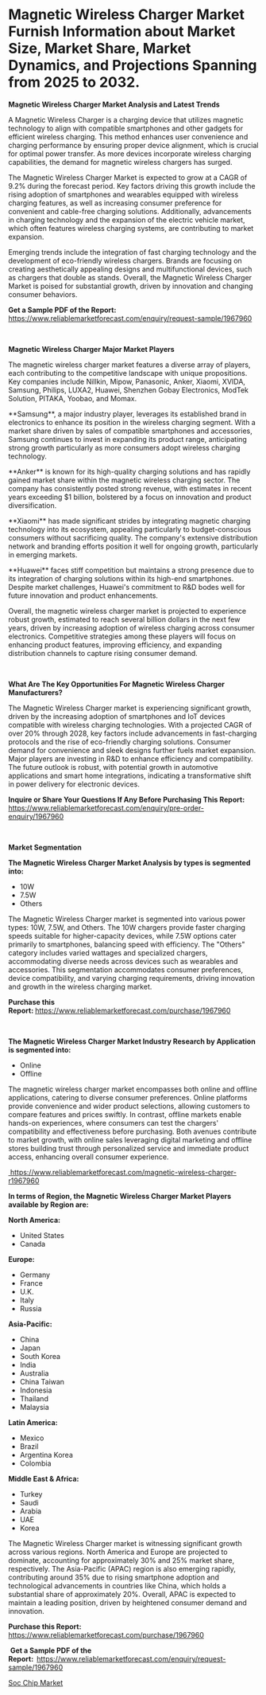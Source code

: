 <p><h1>Magnetic Wireless Charger Market Furnish Information about Market Size, Market Share, Market Dynamics, and Projections Spanning from 2025 to 2032.</h1></p><p><strong>Magnetic Wireless Charger Market Analysis and Latest Trends</strong></p>
<p><p>A Magnetic Wireless Charger is a charging device that utilizes magnetic technology to align with compatible smartphones and other gadgets for efficient wireless charging. This method enhances user convenience and charging performance by ensuring proper device alignment, which is crucial for optimal power transfer. As more devices incorporate wireless charging capabilities, the demand for magnetic wireless chargers has surged. </p><p>The Magnetic Wireless Charger Market is expected to grow at a CAGR of 9.2% during the forecast period. Key factors driving this growth include the rising adoption of smartphones and wearables equipped with wireless charging features, as well as increasing consumer preference for convenient and cable-free charging solutions. Additionally, advancements in charging technology and the expansion of the electric vehicle market, which often features wireless charging systems, are contributing to market expansion. </p><p>Emerging trends include the integration of fast charging technology and the development of eco-friendly wireless chargers. Brands are focusing on creating aesthetically appealing designs and multifunctional devices, such as chargers that double as stands. Overall, the Magnetic Wireless Charger Market is poised for substantial growth, driven by innovation and changing consumer behaviors.</p></p>
<p><strong>Get a Sample PDF of the Report:&nbsp;</strong> <a href="https://www.reliablemarketforecast.com/enquiry/request-sample/1967960?utm_campaign=1833&utm_medium=2&utm_source=Github&utm_content=ia&utm_term=10022025&utm_id=magnetic-wireless-charger">https://www.reliablemarketforecast.com/enquiry/request-sample/1967960</a></p>
<p>&nbsp;</p>
<p><strong>Magnetic Wireless Charger Major Market Players</strong></p>
<p><p>The magnetic wireless charger market features a diverse array of players, each contributing to the competitive landscape with unique propositions. Key companies include Nillkin, Mipow, Panasonic, Anker, Xiaomi, XVIDA, Samsung, Philips, LUXA2, Huawei, Shenzhen Gobay Electronics, ModTek Solution, PITAKA, Yoobao, and Momax.</p><p>**Samsung**, a major industry player, leverages its established brand in electronics to enhance its position in the wireless charging segment. With a market share driven by sales of compatible smartphones and accessories, Samsung continues to invest in expanding its product range, anticipating strong growth particularly as more consumers adopt wireless charging technology.</p><p>**Anker** is known for its high-quality charging solutions and has rapidly gained market share within the magnetic wireless charging sector. The company has consistently posted strong revenue, with estimates in recent years exceeding $1 billion, bolstered by a focus on innovation and product diversification.</p><p>**Xiaomi** has made significant strides by integrating magnetic charging technology into its ecosystem, appealing particularly to budget-conscious consumers without sacrificing quality. The company's extensive distribution network and branding efforts position it well for ongoing growth, particularly in emerging markets.</p><p>**Huawei** faces stiff competition but maintains a strong presence due to its integration of charging solutions within its high-end smartphones. Despite market challenges, Huawei's commitment to R&D bodes well for future innovation and product enhancements.</p><p>Overall, the magnetic wireless charger market is projected to experience robust growth, estimated to reach several billion dollars in the next few years, driven by increasing adoption of wireless charging across consumer electronics. Competitive strategies among these players will focus on enhancing product features, improving efficiency, and expanding distribution channels to capture rising consumer demand.</p></p>
<p>&nbsp;</p>
<p><strong>What Are The Key Opportunities For Magnetic Wireless Charger Manufacturers?</strong></p>
<p><p>The Magnetic Wireless Charger market is experiencing significant growth, driven by the increasing adoption of smartphones and IoT devices compatible with wireless charging technologies. With a projected CAGR of over 20% through 2028, key factors include advancements in fast-charging protocols and the rise of eco-friendly charging solutions. Consumer demand for convenience and sleek designs further fuels market expansion. Major players are investing in R&D to enhance efficiency and compatibility. The future outlook is robust, with potential growth in automotive applications and smart home integrations, indicating a transformative shift in power delivery for electronic devices.</p></p>
<p><strong>Inquire or Share Your Questions If Any Before Purchasing This Report:</strong> <a href="https://www.reliablemarketforecast.com/enquiry/pre-order-enquiry/1967960?utm_campaign=1833&utm_medium=2&utm_source=Github&utm_content=ia&utm_term=10022025&utm_id=magnetic-wireless-charger">https://www.reliablemarketforecast.com/enquiry/pre-order-enquiry/1967960</a></p>
<p>&nbsp;</p>
<p><strong>Market Segmentation</strong></p>
<p><strong>The Magnetic Wireless Charger Market Analysis by types is segmented into:</strong></p>
<p><ul><li>10W</li><li>7.5W</li><li>Others</li></ul></p>
<p><p>The Magnetic Wireless Charger market is segmented into various power types: 10W, 7.5W, and Others. The 10W chargers provide faster charging speeds suitable for higher-capacity devices, while 7.5W options cater primarily to smartphones, balancing speed with efficiency. The "Others" category includes varied wattages and specialized chargers, accommodating diverse needs across devices such as wearables and accessories. This segmentation accommodates consumer preferences, device compatibility, and varying charging requirements, driving innovation and growth in the wireless charging market.</p></p>
<p><strong>Purchase this Report:&nbsp;</strong><a href="https://www.reliablemarketforecast.com/purchase/1967960?utm_campaign=1833&utm_medium=2&utm_source=Github&utm_content=ia&utm_term=10022025&utm_id=magnetic-wireless-charger">https://www.reliablemarketforecast.com/purchase/1967960</a></p>
<p>&nbsp;</p>
<p><strong>The Magnetic Wireless Charger Market Industry Research by Application is segmented into:</strong></p>
<p><ul><li>Online</li><li>Offline</li></ul></p>
<p><p>The magnetic wireless charger market encompasses both online and offline applications, catering to diverse consumer preferences. Online platforms provide convenience and wider product selections, allowing customers to compare features and prices swiftly. In contrast, offline markets enable hands-on experiences, where consumers can test the chargers' compatibility and effectiveness before purchasing. Both avenues contribute to market growth, with online sales leveraging digital marketing and offline stores building trust through personalized service and immediate product access, enhancing overall consumer experience.</p></p>
<p><a href="https://www.reliablemarketforecast.com/magnetic-wireless-charger-r1967960?utm_campaign=1833&utm_medium=2&utm_source=Github&utm_content=ia&utm_term=10022025&utm_id=magnetic-wireless-charger">&nbsp;https://www.reliablemarketforecast.com/magnetic-wireless-charger-r1967960</a></p>
<p><strong>In terms of Region, the Magnetic Wireless Charger Market Players available by Region are:</strong></p>
<p>
    <p> <strong> North America: </strong>
        <ul>
            <li>United States</li>
            <li>Canada</li>
        </ul>
        </p> 
    <p> <strong> Europe: </strong>
        <ul>
            <li>Germany</li>
            <li>France</li>
            <li>U.K.</li>
            <li>Italy</li>
            <li>Russia</li>
        </ul>
        </p> 
    <p> <strong> Asia-Pacific: </strong>
        <ul>
            <li>China</li>
            <li>Japan</li>
            <li>South Korea</li>
            <li>India</li>
            <li>Australia</li>
            <li>China Taiwan</li>
            <li>Indonesia</li>
            <li>Thailand</li>
            <li>Malaysia</li>
        </ul>
        </p> 
    <p> <strong> Latin America: </strong>
        <ul>
            <li>Mexico</li>
            <li>Brazil</li>
            <li>Argentina Korea</li>
            <li>Colombia</li>
        </ul>
        </p> 
    <p> <strong> Middle East & Africa: </strong>
        <ul>
            <li>Turkey</li>
            <li>Saudi</li>
            <li>Arabia</li>
            <li>UAE</li>
            <li>Korea</li>
        </ul>
    </p>
    </p>
<p><p>The Magnetic Wireless Charger market is witnessing significant growth across various regions. North America and Europe are projected to dominate, accounting for approximately 30% and 25% market share, respectively. The Asia-Pacific (APAC) region is also emerging rapidly, contributing around 35% due to rising smartphone adoption and technological advancements in countries like China, which holds a substantial share of approximately 20%. Overall, APAC is expected to maintain a leading position, driven by heightened consumer demand and innovation.</p></p>
<p><strong>Purchase this Report: </strong><a href="https://www.reliablemarketforecast.com/purchase/1967960?utm_campaign=1833&utm_medium=2&utm_source=Github&utm_content=ia&utm_term=10022025&utm_id=magnetic-wireless-charger">https://www.reliablemarketforecast.com/purchase/1967960</a></p>
<p>&nbsp;<strong>Get a Sample PDF of the Report:&nbsp;&nbsp;</strong><a href="https://www.reliablemarketforecast.com/enquiry/request-sample/1967960?utm_campaign=1833&utm_medium=2&utm_source=Github&utm_content=ia&utm_term=10022025&utm_id=magnetic-wireless-charger">https://www.reliablemarketforecast.com/enquiry/request-sample/1967960</a></p>
<p><strong></strong></p>
<p><p><a href="https://github.com/FassouRP/Market-Research-Report-List-7/blob/main/soc-chip-market.md?utm_campaign=1833&utm_medium=2&utm_source=Github&utm_content=ia&utm_term=10022025&utm_id=magnetic-wireless-charger">Soc Chip Market</a></p></p>